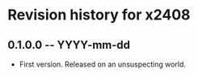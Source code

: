 # Revision history for x2408

## 0.1.0.0 -- YYYY-mm-dd

* First version. Released on an unsuspecting world.
